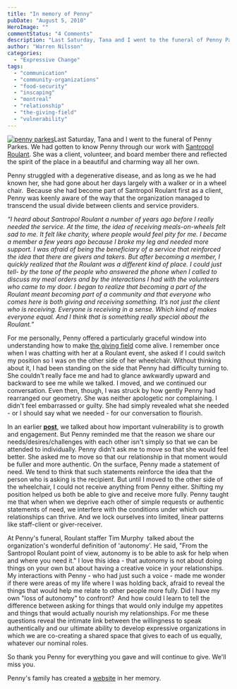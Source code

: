 ```yaml
---
title: "In memory of Penny"
pubDate: "August 5, 2010"
HeroImage: ""
commentStatus: "4 Comments"
description: "Last Saturday, Tana and I went to the funeral of Penny Parkes. We had gotten to know Penny through our work with Santropol Roulant. She was a client, volunteer, and board member there and reflected the spirit of the place in a beautiful and charming way all her own. Penny struggled with a degenerative disease, […]"
author: "Warren Nilsson"
categories: 
  - "Expressive Change"
tags: 
  - "communication"
  - "community-organizations"
  - "food-security"
  - "inscaping"
  - "montreal"
  - "relationship"
  - "the-giving-field"
  - "vulnerability"
---
```


[![](https://organizationunbound.org/wp-content/uploads/2010/08/penny-parkes.jpg "penny parkes")](https://organizationunbound.org/wp-content/uploads/2010/08/penny-parkes.jpg)Last Saturday, Tana and I went to the funeral of Penny Parkes. We had gotten to know Penny through our work with [Santropol Roulant](http://www.santropolroulant.org/). She was a client, volunteer, and board member there and reflected the spirit of the place in a beautiful and charming way all her own.

Penny struggled with a degenerative disease, and as long as we he had known her, she had gone about her days largely with a walker or in a wheel chair.  Because she had become part of Santropol Roulant first as a client, Penny was keenly aware of the way that the organization managed to transcend the usual divide between clients and service providers.

_“I heard about Santropol Roulant a number of years ago before I really needed the service. At the time, the idea of receiving meals-on-wheels felt sad to me. It felt like charity, where people would feel pity for me. I became a member a few years ago because I broke my leg and needed more support. I was afraid of being the beneficiary of a service that reinforced the idea that there are givers and takers. But after becoming a member, I quickly realized that the Roulant was a different kind of place. I could just tell- by the tone of the people who answered the phone when I called to discuss my meal orders and by the interactions I had with the volunteers who came to my door. I began to realize that becoming a part of the Roulant meant becoming part of a community and that everyone who comes here is both giving and receiving something. It’s not just the client who is receiving. Everyone is receiving in a sense. Which kind of makes everyone equal. And I think that is something really special about the Roulant.”_

For me personally, Penny offered a particularly graceful window into understanding how to make [the giving field](https://organizationunbound.org/expressive-change/thegivingfield/) come alive. I remember once when I was chatting with her at a Roulant event, she asked if I could switch my position so I was on the other side of her wheelchair. Without thinking about it, I had been standing on the side that Penny had difficulty turning to. She couldn't really face me and had to glance awkwardly upward and backward to see me while we talked. I moved, and we continued our conversation. Even then, though, I was struck by how gently Penny had rearranged our geometry. She was neither apologetic nor complaining. I didn't feel embarrassed or guilty. She had simply revealed what she needed - or I should say what we needed - for our conversation to flourish.

In an earlier **[post](https://organizationunbound.org/expressive-change/vulnerability-as-a-strength/)**, we talked about how important vulnerability is to growth and engagement. But Penny reminded me that the reason we share our needs/desires/challenges with each other isn't simply so that we can be attended to individually. Penny didn't ask me to move so that she would feel better. She asked me to move so that our relationship in that moment would be fuller and more authentic. On the surface, Penny made a statement of need. We tend to think that such statements reinforce the idea that the person who is asking is the recipient. But until I moved to the other side of the wheelchair, I could not receive anything from Penny either. Shifting my position helped us both be able to give and receive more fully. Penny taught me that when when we deprive each other of simple requests or authentic statements of need, we interfere with the conditions under which our relationships can thrive. And we lock ourselves into limited, linear patterns like staff-client or giver-receiver.

At Penny's funeral, Roulant staffer Tim Murphy  talked about the organization's wonderful definition of 'autonomy'. He said, "From the Santropol Roulant point of view, autonomy is to be able to ask for help when and where you need it." I love this idea - that autonomy is not about doing things on your own but about having a creative voice in your relationships. My interactions with Penny - who had just such a voice - made me wonder if there were areas of my life where I was holding back, afraid to reveal the things that would help me relate to other people more fully. Did I have my own "loss of autonomy" to confront?  And how could I learn to tell the difference between asking for things that would only indulge my appetites and things that would actually nourish my relationships. For me these questions reveal the intimate link between the willingness to speak authentically and our ultimate ability to develop expressive organizations in which we are co-creating a shared space that gives to each of us equally, whatever our nominal roles.

So thank you Penny for everything you gave and will continue to give. We'll miss you.

Penny's family has created a [website](http://www.inmemoryofpenny.familynetsites.com/pg/1,1.html) in her memory.
